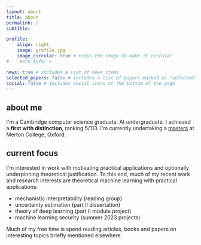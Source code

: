 ```yaml
---
layout: about
title: about
permalink: /
subtitle: 

profile:
    align: right
    image: profile.jpg
    image_circular: true # crops the image to make it circular
#    more_info: >

news: true # includes a list of news items
selected_papers: false # includes a list of papers marked as "selected={true}"
social: false # includes social icons at the bottom of the page
---
```


## about me

I'm a Cambridge computer science graduate. At undergraduate, I achieved a **first with distinction**, ranking 5/113. I'm currently undertaking a [masters](https://www.ox.ac.uk/admissions/graduate/courses/msc-advanced-computer-science) at Merton College, Oxford.

## current focus

I'm interested in work with motivating practical applications and optionally underpinning theoretical justification.
To this end, much of my recent work and research interests are theoretical machine learning with practical applications:

- mechanistic interpretability (reading group)
- uncertainty estimation (part II dissertation)
- theory of deep learning (part II module project)
- machine learning security (summer 2023 projects)

Much of my free time is spend reading articles, books and papers on interesting topics briefly mentioned elsewhere.
